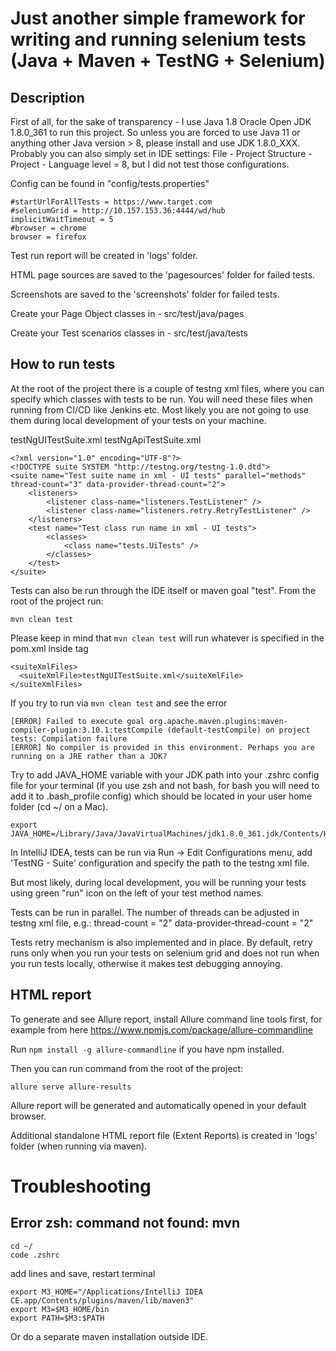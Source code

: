 # Just another simple framework for writing and running selenium tests (Java + Maven + TestNG + Selenium)

## Description

First of all, for the sake of transparency - I use Java 1.8 Oracle Open JDK 1.8.0_361 to run this project.
So unless you are forced to use Java 11 or anything other Java version > 8, please install and use JDK 1.8.0_XXX.
Probably you can also simply set in IDE settings: File - Project Structure - Project - Language level = 8, but I did not test those configurations.

Config can be found in "config/tests.properties"

```
#startUrlForAllTests = https://www.target.com
#seleniumGrid = http://10.157.153.36:4444/wd/hub
implicitWaitTimeout = 5
#browser = chrome
browser = firefox
```

Test run report will be created in 'logs' folder.

HTML page sources are saved to the 'pagesources' folder for failed tests.

Screenshots are saved to the 'screenshots' folder for failed tests.

Create your Page Object classes in - src/test/java/pages

Create your Test scenarios classes in - src/test/java/tests

## How to run tests

At the root of the project there is a couple of testng xml files, where you can specify which classes with tests to be run.
You will need these files when running from CI/CD like Jenkins etc.
Most likely you are not going to use them during local development of your tests on your machine.

testNgUITestSuite.xml
testNgApiTestSuite.xml

```
<?xml version="1.0" encoding="UTF-8"?>
<!DOCTYPE suite SYSTEM "http://testng.org/testng-1.0.dtd">
<suite name="Test suite name in xml - UI tests" parallel="methods" thread-count="3" data-provider-thread-count="2">
    <listeners>
        <listener class-name="listeners.TestListener" />
        <listener class-name="listeners.retry.RetryTestListener" />
    </listeners>
    <test name="Test class run name in xml - UI tests">
        <classes>
            <class name="tests.UiTests" />
        </classes>
    </test>
</suite>
```

Tests can also be run through the IDE itself or maven goal "test". From the root of the project run:

```
mvn clean test
```

Please keep in mind that `mvn clean test` will run whatever is specified in the pom.xml inside <suiteXmlFiles> tag

```
<suiteXmlFiles>
  <suiteXmlFile>testNgUITestSuite.xml</suiteXmlFile>
</suiteXmlFiles>
```

If you try to run via `mvn clean test` and see the error
```
[ERROR] Failed to execute goal org.apache.maven.plugins:maven-compiler-plugin:3.10.1:testCompile (default-testCompile) on project tests: Compilation failure
[ERROR] No compiler is provided in this environment. Perhaps you are running on a JRE rather than a JDK?
```
Try to add JAVA_HOME variable with your JDK path into your .zshrc config file for your terminal (if you use zsh and not bash, for bash you will need to add it to .bash_profile config) which should be located in your user home folder (cd ~/ on a Mac).
```
export JAVA_HOME=/Library/Java/JavaVirtualMachines/jdk1.8.0_361.jdk/Contents/Home
```

In IntelliJ IDEA, tests can be run via Run -> Edit Configurations menu, add 'TestNG - Suite' configuration and specify the path to the testng xml file.

But most likely, during local development, you will be running your tests using green "run" icon on the left of your test method names.

Tests can be run in parallel. The number of threads can be adjusted in testng xml file, e.g.: thread-count = "2" data-provider-thread-count = "2"

Tests retry mechanism is also implemented and in place. By default, retry runs only when you run your tests on selenium grid and does not run when you run tests locally, otherwise it makes test debugging annoying.

## HTML report

To generate and see Allure report, install Allure command line tools first, for example from here https://www.npmjs.com/package/allure-commandline

Run `npm install -g allure-commandline` if you have npm installed.

Then you can run command from the root of the project:

```
allure serve allure-results
```

Allure report will be generated and automatically opened in your default browser.

Additional standalone HTML report file (Extent Reports) is created in 'logs' folder (when running via maven).

# Troubleshooting

## Error zsh: command not found: mvn

```
cd ~/
code .zshrc
```

add lines and save, restart terminal

```
export M3_HOME="/Applications/IntelliJ IDEA CE.app/Contents/plugins/maven/lib/maven3"
export M3=$M3_HOME/bin
export PATH=$M3:$PATH
```

Or do a separate maven installation outside IDE.